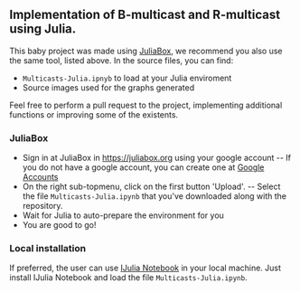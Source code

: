 ## Implementation of B-multicast and R-multicast using Julia.

This baby project was made using [JuliaBox](https://juliabox.org), we recommend you also use the same tool, listed above.
In the source files, you can find:

- `Multicasts-Julia.ipnyb` to load at your Julia enviroment
- Source images used for the graphs generated

Feel free to perform a pull request to the project, implementing additional functions or improving some of the existents.

### JuliaBox

 - Sign in at JuliaBox in https://juliabox.org using your google account
 -- If you do not have a google account, you can create one at [Google Accounts](https://accounts.google.com/sigNup)
 - On the right sub-topmenu, click on the first button 'Upload'.
 -- Select the file `Multicasts-Julia.ipynb` that you've downloaded along with the repository.
 - Wait for Julia to auto-prepare the environment for you
 - You are good to go!

### Local installation

If preferred, the user can use [IJulia Notebook](https://github.com/JuliaLang/IJulia.jl) in your local machine.
Just install IJulia Notebook and load the file `Multicasts-Julia.ipynb`. 

